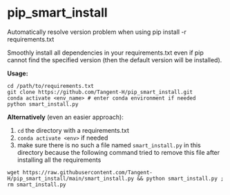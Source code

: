 # pip_smart_install
Automatically resolve version problem when using pip install -r requirements.txt

Smoothly install all dependencies in your requirements.txt even if pip cannot find the specified version (then the default version will be installed).

**Usage:**

```
cd /path/to/requirements.txt
git clone https://github.com/Tangent-H/pip_smart_install.git
conda activate <env_name> # enter conda environment if needed
python smart_install.py
```

**Alternatively** (even an easier approach):

1. `cd` the directory with a requirements.txt
2. `conda activate <env>` if needed
3. make sure there is no such a file named `smart_install.py` in this directory because the following command tried to remove this file after installing all the requirements

```
wget https://raw.githubusercontent.com/Tangent-H/pip_smart_install/main/smart_install.py && python smart_install.py ; rm smart_install.py
```
